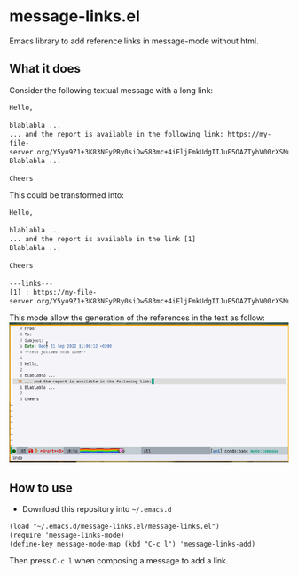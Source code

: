 # message-links.el

Emacs library to add reference links in message-mode without html.

## What it does

Consider the following textual message with a long link:

``` text
Hello,

blablabla ...
... and the report is available in the following link: https://my-file-server.org/Y5yu9Z1+3K83NFyPRy0siDw583mc+4iEljFmkUdgIIJuE5OAZTyhV00rXSMu/LP6z/o8HoD8hnXVIg2bwkddXw==
Blablabla ...

Cheers

```

This could be transformed into:

``` text
Hello,

blablabla ...
... and the report is available in the link [1]
Blablabla ...

Cheers

---links---
[1] : https://my-file-server.org/Y5yu9Z1+3K83NFyPRy0siDw583mc+4iEljFmkUdgIIJuE5OAZTyhV00rXSMu/LP6z/o8HoD8hnXVIg2bwkddXw==
```

This mode allow the generation of the references in the text as follow:
![message-links demo](doc/message-links-demo.gif)

## How to use

- Download this repository into `~/.emacs.d`
``` elisp
(load "~/.emacs.d/message-links.el/message-links.el")
(require 'message-links-mode)
(define-key message-mode-map (kbd "C-c l") 'message-links-add)
```

Then press `C-c l` when composing a message to add a link.

